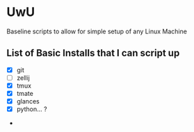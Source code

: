 # UwU
Baseline scripts to allow for simple setup of any Linux Machine

## List of Basic Installs that I can script up
- [x] git
- [ ]  zellij
- [x] tmux
- [x] tmate
- [x] glances
- [x] python... ?
-  
